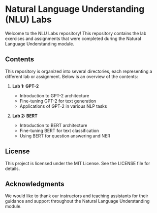 # Natural Language Understanding (NLU) Labs

Welcome to the NLU Labs repository! This repository contains the lab exercises and assignments that were completed during the Natural Language Understanding module.

## Contents

This repository is organized into several directories, each representing a different lab or assignment. Below is an overview of the contents:

1. **Lab 1: GPT-2**

   - Introduction to GPT-2 architecture
   - Fine-tuning GPT-2 for text generation
   - Applications of GPT-2 in various NLP tasks

2. **Lab 2: BERT**
   - Introduction to BERT architecture
   - Fine-tuning BERT for text classification
   - Using BERT for question answering and NER

## License

This project is licensed under the MIT License. See the LICENSE file for details.

## Acknowledgments

We would like to thank our instructors and teaching assistants for their guidance and support throughout the Natural Language Understanding module.
